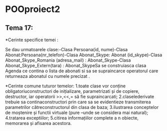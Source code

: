 # POOproiect2
## Tema 17:
*Cerinte specifice temei :

Se dau urmatoarele clase:-Clasa Persoana(id, nume)-Clasa Abonat:Persoana(nr_telefon)-Clasa Abonat_Skype: Abonat (id_skype)-Clasa Abonat_Skype_Romania (adresa_mail) : Abonat_Skype-Clasa Abonat_Skype_Extern(tara) : Abonat_SkypeSa se construiasca clasa Agenda ce contina o lista de abonati si sa se supraincarce operatorul [ ](indexare)care returneaza abonatul cu numele precizat .

*Cerinte comune tuturor temelor: 1.toate  clase  vor  conține  obligatoriuconstructori  de  inițializare,  parametrizati  și  de copiere, destructor, iar operatorii >>,<<,= să fie supraincarcati;
2.claselederivate  trebuie sa  continaconstructori prin  care  sa  se  evidentieze  transmiterea parametrilor cătreconstructorul din clasa de baza;
3.ilustrarea conceptelor de moștenire și functii virtuale (pure –unde  se  considera  mai natural);
4.tratarea exceptiilor;
5.citirea informațiilor complete a n obiecte, memorarea și afisarea acestora.
